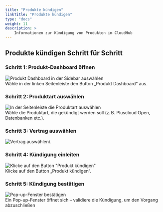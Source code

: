 ```yaml
---
title: "Produkte kündigen"
linkTitle: "Produkte kündigen"
type: "docs"
weight: 11
description: >
    Informationen zur Kündigung von Produkten im CloudHub
---
```



## Produkte kündigen Schritt für Schritt

### Schritt 1: Produkt-Dashboard öffnen

![Produkt Dashboard in der Sidebar auswählen](../img/canceling-products/k1.png)\
Wähle in der linken Seitenleiste den Button „Produkt Dashboard“ aus.

### Schritt 2: Produktart auswählen

![In der Seitenleiste die Produktart auswählen](../img/canceling-products/k2.png)\
Wähle die Produktart, die gekündigt werden soll (z. B. Pluscloud Open, Datenbanken etc.).

### Schritt 3: Vertrag auswählen

![Vertrag auswählen](../img/canceling-products/k3.png)\

### Schritt 4: Kündigung einleiten

![Klicke auf den Button "Produkt kündigen"](../img/canceling-products/k4.png)\
Klicke auf den Button „Produkt kündigen“.

### Schritt 5: Kündigung bestätigen

![Pop-up-Fenster bestätigen](../img/canceling-products/k5.png)\
Ein Pop-up-Fenster öffnet sich – validiere die Kündigung, um den Vorgang abzuschließen